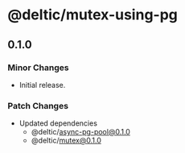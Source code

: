 # @deltic/mutex-using-pg

## 0.1.0

### Minor Changes

- Initial release.

### Patch Changes

- Updated dependencies
  - @deltic/async-pg-pool@0.1.0
  - @deltic/mutex@0.1.0
